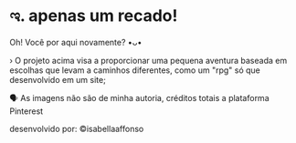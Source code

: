 # ಇ. apenas um recado! 


Oh! Você por aqui novamente? •ᴗ• 

› O projeto acima visa a proporcionar uma pequena aventura baseada em escolhas que levam a caminhos diferentes, como um "rpg" só que desenvolvido em um site;

🗣  As imagens não são de minha autoria, créditos totais a plataforma Pinterest

desenvolvido por: ©isabellaaffonso
